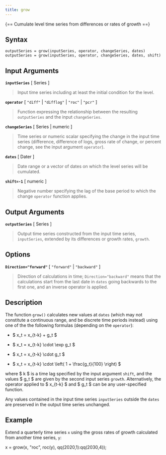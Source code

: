 ```yaml
---
title: grow
---
```


{== Cumulate level time series from differences or rates of growth ==}


## Syntax

    outputSeries = grow(inputSeries, operator, changeSeries, dates)
    outputSeries = grow(inputSeries, operator, changeSeries, dates, shift)


## Input Arguments

__`inputSeries`__ [ Series ] 

> Input time series including at least the initial condition for the level.


__`operator`__ [ `"diff"` | `"difflog"` | `"roc"` | `"pcr"` ]

> Function expressing the relationship between the resulting `outputSeries`
> and the input `changeSeries`.


__`changeSeries`__ [ Series | numeric ] 

> Time series or numeric scalar specifying the change in the input time
> series (difference, difference of logs, gross rate of change, or percent
> change, see the input argument `operator`).


__`dates`__ [ Dater ] 

> Date range or a vector of dates on which the level series will be
> cumulated.


__`shift=-1`__ [ numeric ]

> Negative number specifying the lag of the base period to which the change
> `operator` function applies.


## Output Arguments

__`outputSeries`__ [ Series ] 

> Output time series constructed from the input time series, `inputSeries`,
> extended by its  differences or growth rates, `growth`.


## Options

__`Direction="forward"`__ [ `"forward"` | `"backward"` ]

> Direction of calculations in time; `Direction="backward"` means that
> the calculations start from the last date in `dates` going backwards
> to the first one, and an inverse operator is applied.


## Description

The function `grow()` calculates new values at `dates` (which may not
constitute a continuous range, and be discrete time periods instead)
using one of the the following formulas (depending on the `operator`):

* $ x_t = x_{t-k} + g_t $

* $ x_t = x_{t-k} \cdot \exp g_t $

* $ x_t = x_{t-k} \cdot g_t $

* $ x_t = x_{t-k} \cdot \left( 1 + \frac{g_t}{100} \right) $

where $ k $ is a time lag specified by the input argument `shift`, and the
values $ g_t $ are given by the second input series `growth`.
Alternatively, the operator applied to $ x_{t-k} $ and $ g_t $ can be any
user-specified function.

Any values contained in the input time series `inputSeries` outside the
`dates` are preserved in the output time series unchanged.


## Example

Extend a quarterly time series `x` using the gross rates of growth calculated
from another time series, `y`:

x = grow(x, "roc", roc(y), qq(2020,1):qq(2030,4));

